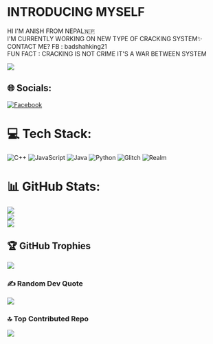 # INTRODUCING MYSELF
HI I'M ANISH FROM NEPAL🇳🇵<br>
I'M CURRENTLY WORKING ON NEW TYPE OF CRACKING SYSTEM✨<br>
CONTACT ME? FB : badshahking21<br>
FUN FACT : CRACKING IS NOT CRIME IT'S A WAR BETWEEN SYSTEM

[![](https://visitcount.itsvg.in/api?id=ANI-SH-21&icon=7&color=1)](https://visitcount.itsvg.in)


## 🌐 Socials:
[![Facebook](https://img.shields.io/badge/Facebook-%231877F2.svg?logo=Facebook&logoColor=white)](https://facebook.com/badshahking21) 

# 💻 Tech Stack:
![C++](https://img.shields.io/badge/c++-%2300599C.svg?style=plastic&logo=c%2B%2B&logoColor=white) ![JavaScript](https://img.shields.io/badge/javascript-%23323330.svg?style=plastic&logo=javascript&logoColor=%23F7DF1E) ![Java](https://img.shields.io/badge/java-%23ED8B00.svg?style=plastic&logo=java&logoColor=white) ![Python](https://img.shields.io/badge/python-3670A0?style=plastic&logo=python&logoColor=ffdd54) ![Glitch](https://img.shields.io/badge/glitch-%233333FF.svg?style=plastic&logo=glitch&logoColor=white) ![Realm](https://img.shields.io/badge/Realm-39477F?style=plastic&logo=realm&logoColor=white)
# 📊 GitHub Stats:
![](https://github-readme-stats.vercel.app/api?username=ANI-SH-21&theme=react&hide_border=false&include_all_commits=true&count_private=true)<br/>
![](https://github-readme-streak-stats.herokuapp.com/?user=ANI-SH-21&theme=react&hide_border=false)<br/>
![](https://github-readme-stats.vercel.app/api/top-langs/?username=ANI-SH-21&theme=react&hide_border=false&include_all_commits=true&count_private=true&layout=compact)

## 🏆 GitHub Trophies
![](https://github-profile-trophy.vercel.app/?username=ANI-SH-21&theme=radical&no-frame=false&no-bg=false&margin-w=4)

### ✍️ Random Dev Quote
![](https://quotes-github-readme.vercel.app/api?type=horizontal&theme=radical)

### 🔝 Top Contributed Repo
![](https://github-contributor-stats.vercel.app/api?username=ANI-SH-21&limit=5&theme=gitdimmed&combine_all_yearly_contributions=true)
